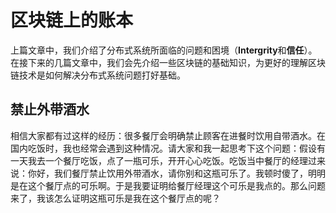 # 区块链上的账本

上篇文章中，我们介绍了分布式系统所面临的问题和困境（**Intergrity**和**信任**）。在接下来的几篇文章中，我们会先介绍一些区块链的基础知识，为更好的理解区块链技术是如何解决分布式系统问题打好基础。

## 禁止外带酒水

相信大家都有过这样的经历：很多餐厅会明确禁止顾客在进餐时饮用自带酒水。在国内吃饭时，我也经常会遇到这种情况。请大家和我一起思考下这个问题：假设有一天我去一个餐厅吃饭，点了一瓶可乐，开开心心吃饭。吃饭当中餐厅的经理过来说：你好，我们餐厅禁止饮用外带酒水，请你别和这瓶可乐了。我顿时傻了，明明是在这个餐厅点的可乐啊。于是我要证明给餐厅经理这个可乐是我点的。那么问题来了，我该怎么证明这瓶可乐是我在这个餐厅点的呢？

